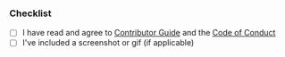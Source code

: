 ### Checklist
* [ ] I have read and agree to [Contributor Guide](https://github.com/rerun-io/rerun/blob/main/CONTRIBUTING.md) and the [Code of Conduct](https://github.com/rerun-io/rerun/blob/main/CODE_OF_CONDUCT.md)
* [ ] I've included a screenshot or gif (if applicable)

<!--
Add any improvements to the branch as new commits to make it easier for reviewers to follow the progress. All commits will be squashed to a single commit once the PR is merged into `main`.
-->
